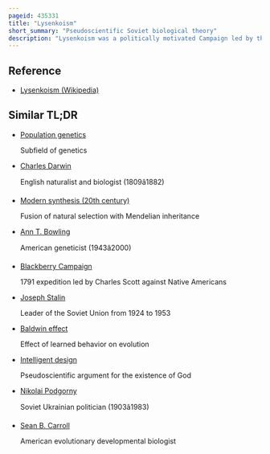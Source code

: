 ```yaml
---
pageid: 435331
title: "Lysenkoism"
short_summary: "Pseudoscientific Soviet biological theory"
description: "Lysenkoism was a politically motivated Campaign led by the soviet Biologist Trofim Lysenko against Genetics and science-based Agriculture in the mid-20th Century rejecting natural Selection in Favour of a Form of Lamarckism as well expanding upon the Techniques of vernal."
---
```


## Reference

- [Lysenkoism (Wikipedia)](https://en.wikipedia.org/?curid=435331)

## Similar TL;DR

- [Population genetics](/tldr/en/population-genetics)

  Subfield of genetics

- [Charles Darwin](/tldr/en/charles-darwin)

  English naturalist and biologist (1809â1882)

- [Modern synthesis (20th century)](/tldr/en/modern-synthesis-20th-century)

  Fusion of natural selection with Mendelian inheritance

- [Ann T. Bowling](/tldr/en/ann-t-bowling)

  American geneticist (1943â2000)

- [Blackberry Campaign](/tldr/en/blackberry-campaign)

  1791 expedition led by Charles Scott against Native Americans

- [Joseph Stalin](/tldr/en/joseph-stalin)

  Leader of the Soviet Union from 1924 to 1953

- [Baldwin effect](/tldr/en/baldwin-effect)

  Effect of learned behavior on evolution

- [Intelligent design](/tldr/en/intelligent-design)

  Pseudoscientific argument for the existence of God

- [Nikolai Podgorny](/tldr/en/nikolai-podgorny)

  Soviet Ukrainian politician (1903â1983)

- [Sean B. Carroll](/tldr/en/sean-b-carroll)

  American evolutionary developmental biologist
